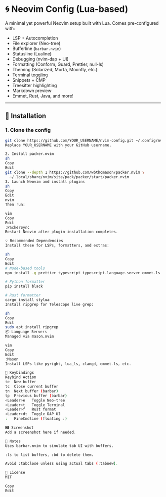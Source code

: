 # 🌀 Neovim Config (Lua-based)

A minimal yet powerful Neovim setup built with Lua. Comes pre-configured with:

- LSP + Autocompletion
- File explorer (Neo-tree)
- Bufferline (`barbar.nvim`)
- Statusline (Lualine)
- Debugging (nvim-dap + UI)
- Formatting (Conform, Guard, Prettier, null-ls)
- Theming (Solarized, Morta, Moonfly, etc.)
- Terminal toggling
- Snippets + CMP
- Treesitter highlighting
- Markdown preview
- Emmet, Rust, Java, and more!

---

## 🚀 Installation

### 1. Clone the config

```sh
git clone https://github.com/YOUR_USERNAME/nvim-config.git ~/.config/nvim
Replace YOUR_USERNAME with your GitHub username.

2. Install packer.nvim
sh
Copy
Edit
git clone --depth 1 https://github.com/wbthomason/packer.nvim \
  ~/.local/share/nvim/site/pack/packer/start/packer.nvim
3. Launch Neovim and install plugins
sh
Copy
Edit
nvim
Then run:

vim
Copy
Edit
:PackerSync
Restart Neovim after plugin installation completes.

💡 Recommended Dependencies
Install these for LSPs, formatters, and extras:

sh
Copy
Edit
# Node-based tools
npm install -g prettier typescript typescript-language-server emmet-ls

# Python formatter
pip install black

# Rust formatter
cargo install stylua
Install ripgrep for Telescope live grep:

sh
Copy
Edit
sudo apt install ripgrep
📦 Language Servers
Managed via mason.nvim

vim
Copy
Edit
:Mason
Install LSPs like pyright, lua_ls, clangd, emmet-ls, etc.

🧠 Keybindings
Keybind	Action
te	New buffer
tc	Close current buffer
tn	Next buffer (barbar)
tp	Previous buffer (barbar)
<Leader>e	Toggle Neo-tree
<Leader>t	Toggle Terminal
<Leader>f	Rust format
<Leader>dt	Toggle DAP UI
:	FineCmdline (floating :)

🖼️ Screenshot
Add a screenshot here if needed.

🧼 Notes
Uses barbar.nvim to simulate tab UI with buffers.

:ls to list buffers, :bd to delete them.

Avoid :tabclose unless using actual tabs (:tabnew).

📜 License
MIT

Copy
Edit
